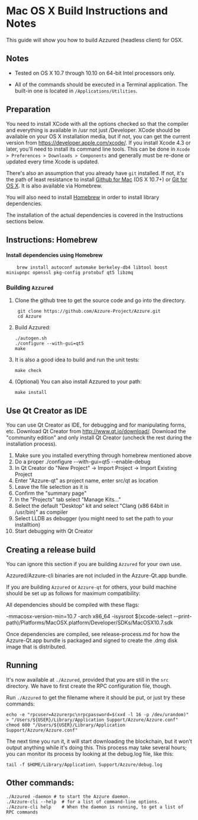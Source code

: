 Mac OS X Build Instructions and Notes
====================================
This guide will show you how to build Azzured (headless client) for OSX.

Notes
-----

* Tested on OS X 10.7 through 10.10 on 64-bit Intel processors only.

* All of the commands should be executed in a Terminal application. The
built-in one is located in `/Applications/Utilities`.

Preparation
-----------

You need to install XCode with all the options checked so that the compiler
and everything is available in /usr not just /Developer. XCode should be
available on your OS X installation media, but if not, you can get the
current version from https://developer.apple.com/xcode/. If you install
Xcode 4.3 or later, you'll need to install its command line tools. This can
be done in `Xcode > Preferences > Downloads > Components` and generally must
be re-done or updated every time Xcode is updated.

There's also an assumption that you already have `git` installed. If
not, it's the path of least resistance to install [Github for Mac](https://mac.github.com/)
(OS X 10.7+) or
[Git for OS X](https://code.google.com/p/git-osx-installer/). It is also
available via Homebrew.

You will also need to install [Homebrew](http://brew.sh) in order to install library
dependencies.

The installation of the actual dependencies is covered in the Instructions
sections below.

Instructions: Homebrew
----------------------

#### Install dependencies using Homebrew

        brew install autoconf automake berkeley-db4 libtool boost miniupnpc openssl pkg-config protobuf qt5 libzmq

### Building `Azzured`

1. Clone the github tree to get the source code and go into the directory.

        git clone https://github.com/Azzure-Project/Azzure.git
        cd Azzure

2.  Build Azzured:

        ./autogen.sh
        ./configure --with-gui=qt5
        make

3.  It is also a good idea to build and run the unit tests:

        make check

4.  (Optional) You can also install Azzured to your path:

        make install

Use Qt Creator as IDE
------------------------
You can use Qt Creator as IDE, for debugging and for manipulating forms, etc.
Download Qt Creator from http://www.qt.io/download/. Download the "community edition" and only install Qt Creator (uncheck the rest during the installation process).

1. Make sure you installed everything through homebrew mentioned above
2. Do a proper ./configure --with-gui=qt5 --enable-debug
3. In Qt Creator do "New Project" -> Import Project -> Import Existing Project
4. Enter "Azzure-qt" as project name, enter src/qt as location
5. Leave the file selection as it is
6. Confirm the "summary page"
7. In the "Projects" tab select "Manage Kits..."
8. Select the default "Desktop" kit and select "Clang (x86 64bit in /usr/bin)" as compiler
9. Select LLDB as debugger (you might need to set the path to your installtion)
10. Start debugging with Qt Creator

Creating a release build
------------------------
You can ignore this section if you are building `Azzured` for your own use.

Azzured/Azzure-cli binaries are not included in the Azzure-Qt.app bundle.

If you are building `Azzured` or `Azzure-qt` for others, your build machine should be set up
as follows for maximum compatibility:

All dependencies should be compiled with these flags:

 -mmacosx-version-min=10.7
 -arch x86_64
 -isysroot $(xcode-select --print-path)/Platforms/MacOSX.platform/Developer/SDKs/MacOSX10.7.sdk

Once dependencies are compiled, see release-process.md for how the Azzure-Qt.app
bundle is packaged and signed to create the .dmg disk image that is distributed.

Running
-------

It's now available at `./Azzured`, provided that you are still in the `src`
directory. We have to first create the RPC configuration file, though.

Run `./Azzured` to get the filename where it should be put, or just try these
commands:

    echo -e "rpcuser=Azzurerpc\nrpcpassword=$(xxd -l 16 -p /dev/urandom)" > "/Users/${USER}/Library/Application Support/Azzure/Azzure.conf"
    chmod 600 "/Users/${USER}/Library/Application Support/Azzure/Azzure.conf"

The next time you run it, it will start downloading the blockchain, but it won't
output anything while it's doing this. This process may take several hours;
you can monitor its process by looking at the debug.log file, like this:

    tail -f $HOME/Library/Application\ Support/Azzure/debug.log

Other commands:
-------

    ./Azzured -daemon # to start the Azzure daemon.
    ./Azzure-cli --help  # for a list of command-line options.
    ./Azzure-cli help    # When the daemon is running, to get a list of RPC commands

